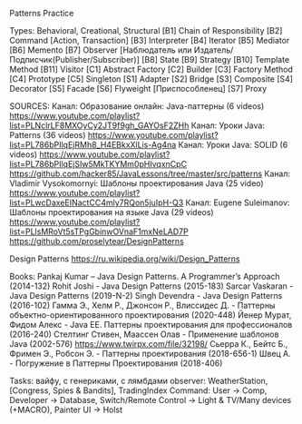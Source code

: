 Patterns Practice

Types: Behavioral, Creational, Structural
[B1] Chain of Responsibility
[B2] Command [Action, Transaction]
[B3] Interpreter
[B4] Iterator
[B5] Mediator
[B6] Memento
[B7] Observer [Наблюдатель или Издатель/Подписчик(Publisher/Subscriber)]
[B8] State
[B9] Strategy
[B10] Template Method
[B11] Visitor
[C1] Abstract Factory
[C2] Builder
[C3] Factory Method
[C4] Prototype
[C5] Singleton
[S1] Adapter
[S2] Bridge
[S3] Composite
[S4] Decorator
[S5] Facade
[S6] Flyweight [Приспособленец]
[S7] Proxy

SOURCES:
Канал: Образование онлайн: Java-паттерны (6 videos) 
    https://www.youtube.com/playlist?list=PLNclrLF8MXOyCy2JT9f9gh_GAYOsF2ZHh
Канал: Уроки Java: Patterns (36 videos) 
    https://www.youtube.com/playlist?list=PL786bPIlqEjRMh8_H4EBkxXlLis-Ag4na
Канал: Уроки Java: SOLID (6 videos) 
    https://www.youtube.com/playlist?list=PL786bPIlqEjSIw5MkTKYMm0pHIvqxnCpC
    https://github.com/hacker85/JavaLessons/tree/master/src/patterns
Канал: Vladimir Vysokomornyi: Шаблоны проектирования Java (25 video) 
    https://www.youtube.com/playlist?list=PLwcDaxeEINactCC4mly7RQon5juIpH-Q3
Канал: Eugene Suleimanov: Шаблоны проектирования на языке Java (29 videos) 
    https://www.youtube.com/playlist?list=PLlsMRoVt5sTPgGbinwOVnaF1mxNeLAD7P
    https://github.com/proselytear/DesignPatterns

Design Patterns https://ru.wikipedia.org/wiki/Design_Patterns

Books: 
Pankaj Kumar – Java Design Patterns. A Programmer’s Approach (2014-132)
Rohit Joshi - Java Design Patterns (2015-183)
Sarcar Vaskaran - Java Design Patterns (2019-N-2)
Singh Devendra - Java Design Patterns (2016-102)
Гамма Э., Хелм Р., Джонсон Р., Влиссидес Д. - Паттерны объектно-ориентированного проектирования (2020-448)
Йенер Мурат, Фидом Алекс - Java ЕЕ. Паттерны проектирования для профессионалов (2016-240)
Стелтинг Стивен, Маассен Олав - Применение шаблонов Java (2002-576) https://www.twirpx.com/file/32198/
Сьерра К., Бейтс Б., Фримен Э., Робсон Э. - Паттерны проектирования (2018-656-1)
Швец А. - Погружение в Паттерны Проектирования (2018-406)


Tasks:
вайфу, с генериками, с лямбдами
observer: WeatherStation, [Congress, Spies & Bandits], TradingIndex
Command: User -> Comp, Developer -> Database, Switch/Remote Control -> Light & TV/Many devices (+MACRO), Painter UI -> Holst